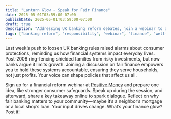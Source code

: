 ```yaml
---
title: "Lanturn Glow - Speak for Fair Finance"
date: 2025-05-01T03:59:00-07:00
publishDate: 2025-05-01T03:59:00-07:00
draft: true
description: "Addressing UK banking reform debates, join a webinar to advocate for equitable finance. Share your ideas to drive accountability."
tags: ["banking reform", "responsibility", "webinar", "finance", "well-being"]
---
```


<!-- Glow: 1 action, 1 skill -->
<!-- Skill: Responsibility -->

Last week’s push to loosen UK banking rules raised alarms about consumer protections, reminding us how financial systems impact everyday lives. Post-2008 ring-fencing shielded families from risky investments, but now banks argue it limits growth. Joining a discussion on fair finance empowers you to hold these systems accountable, ensuring they serve households, not just profits. Your voice can shape policies that affect us all.

Sign up for a financial reform webinar at [Positive Money](https://positivemoney.org) and prepare one idea, like stronger consumer safeguards. Speak up during the session, and afterward, share a key takeaway online to spark dialogue. Reflect on why fair banking matters to your community—maybe it’s a neighbor’s mortgage or a local shop’s loan. Your input drives change. What’s your finance glow? Post it!